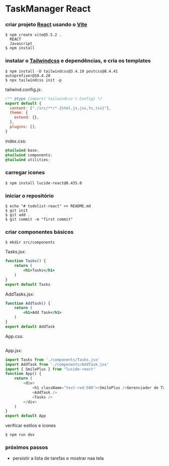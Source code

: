 # TaskManager React

### criar projeto [React](https://react.dev/) usando o [Vite](https://vite.dev/guide/)

```shell
$ npm create vite@5.5.2 .
  REACT
  Javascript
$ npm install
```

### instalar o [Tailwindcss](https://r.search.yahoo.com/_ylt=Awriqu71fMNnFwIACKjz6Qt.;_ylu=Y29sbwNiZjEEcG9zAzEEdnRpZAMEc2VjA3Ny/RV=2/RE=1742074357/RO=10/RU=https%3a%2f%2ftailwindcss.com%2f/RK=2/RS=_OgqEZ7ssCh9JJ3KhjMX7xcNyQY-) e dependências, e cria os templates

```shell
$ npm install -D tailwindcss@3.4.10 postcss@8.4.41 autoprefixer@10.4.20
$ npx tailwindcss init -p
```

tailwind.config.js:
```js
/** @type {import('tailwindcss').Config} */
export default {
  content: ["./src/**/*.{html,js,jsx,ts,tsx}"],
  theme: {
    extend: {},
  },
  plugins: [],
}
```

index.css:
```css
@tailwind base;
@tailwind components;
@tailwind utilities;
```

### carregar icones

```shell
$ npm install lucide-react@0.435.0
```

### iniciar o repositório

```shell
$ echo "# todolist-react" >> README.md
$ git init
$ git add .
$ git commit -m "first commit"
```

### criar componentes básicos

```
$ mkdir src/components
```

Tasks.jsx:
```jsx
function Tasks() {
    return (
        <h1>Tasks</h1>
    )
}
export default Tasks
```

AddTasks.jsx:
```jsx
function AddTask() {
    return (
        <h1>Add Task</h1>
    )
}
export default AddTask
```

App.css:
```css
```

App.jsx:
```js
import Tasks from './components/Tasks.jsx'
import AddTask from './components/AddTask.jsx'
import { SmilePlus } from "lucide-react"
function App() {
    return (
        <div>
            <h1 className="text-red-500"><SmilePlus />Gerenciador de Tarefas</h1>
            <AddTask />
            <Tasks />
        </div>
    )
}
export default App
```

verificar estilos e ícones

```shell
$ npm run dev
```

### próximos passos

- persistir a lista de tarefas e mostrar naa tela



